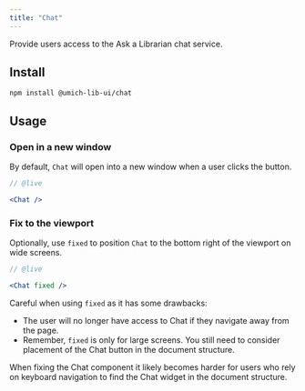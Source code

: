```yaml
---
title: "Chat"
---
```


<lede>Provide users access to the Ask a Librarian chat service.</lede>

## Install

```
npm install @umich-lib-ui/chat
```

## Usage

### Open in a new window

By default, `Chat` will open into a new window when a user clicks the button.

```jsx
// @live

<Chat />
```

### Fix to the viewport

Optionally, use `fixed` to position `Chat` to the bottom right of the viewport on wide screens.


```jsx
// @live

<Chat fixed />
```

Careful when using `fixed` as it has some drawbacks:

- The user will no longer have access to Chat if they navigate away from the page.
- Remember, `fixed` is only for large screens. You still need to consider placement of the Chat button in the document structure.

<accessibility-insight>
 When fixing the Chat component it likely becomes harder for users who rely on keyboard navigation to find the Chat widget in the document structure.
</accessibility-insight>